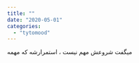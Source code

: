 ```yaml
---
title: ""
date: "2020-05-01"
categories: 
  - "tytomood"
---
```


میگفت شروعش مهم نیست ، استمرارشه که مهمه
